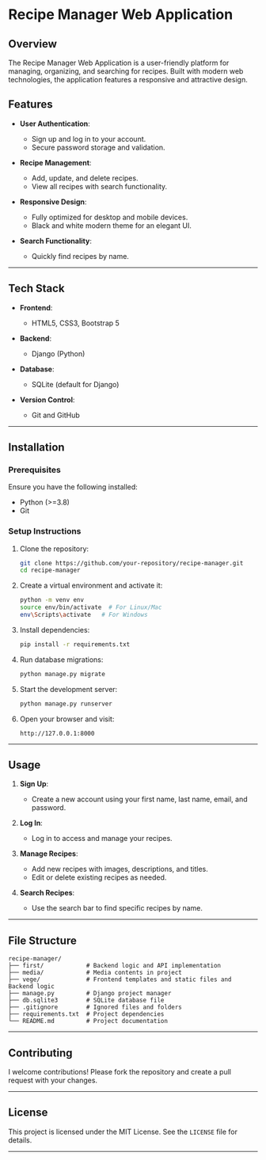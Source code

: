 # Recipe Manager Web Application

## Overview

The Recipe Manager Web Application is a user-friendly platform for managing, organizing, and searching for recipes. Built with modern web technologies, the application features a responsive and attractive design.

## Features

- **User Authentication**:

  - Sign up and log in to your account.
  - Secure password storage and validation.

- **Recipe Management**:

  - Add, update, and delete recipes.
  - View all recipes with search functionality.

- **Responsive Design**:

  - Fully optimized for desktop and mobile devices.
  - Black and white modern theme for an elegant UI.

- **Search Functionality**:
  - Quickly find recipes by name.

---

## Tech Stack

- **Frontend**:

  - HTML5, CSS3, Bootstrap 5

- **Backend**:

  - Django (Python)

- **Database**:

  - SQLite (default for Django)

- **Version Control**:
  - Git and GitHub

---

## Installation

### Prerequisites

Ensure you have the following installed:

- Python (>=3.8)
- Git

### Setup Instructions

1. Clone the repository:

   ```bash
   git clone https://github.com/your-repository/recipe-manager.git
   cd recipe-manager
   ```

2. Create a virtual environment and activate it:

   ```bash
   python -m venv env
   source env/bin/activate  # For Linux/Mac
   env\Scripts\activate   # For Windows
   ```

3. Install dependencies:

   ```bash
   pip install -r requirements.txt
   ```

4. Run database migrations:

   ```bash
   python manage.py migrate
   ```

5. Start the development server:

   ```bash
   python manage.py runserver
   ```

6. Open your browser and visit:
   ```
   http://127.0.0.1:8000
   ```

---

## Usage

1. **Sign Up**:

   - Create a new account using your first name, last name, email, and password.

2. **Log In**:

   - Log in to access and manage your recipes.

3. **Manage Recipes**:

   - Add new recipes with images, descriptions, and titles.
   - Edit or delete existing recipes as needed.

4. **Search Recipes**:
   - Use the search bar to find specific recipes by name.

---

## File Structure

```
recipe-manager/
├── first/            # Backend logic and API implementation
├── media/            # Media contents in project
├── vege/             # Frontend templates and static files and Backend logic
├── manage.py         # Django project manager
├── db.sqlite3        # SQLite database file
├── .gitignore        # Ignored files and folders
├── requirements.txt  # Project dependencies
└── README.md         # Project documentation
```

---

## Contributing

I welcome contributions! Please fork the repository and create a pull request with your changes.

---

## License

This project is licensed under the MIT License. See the `LICENSE` file for details.

---
